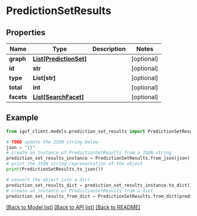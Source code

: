 # PredictionSetResults


## Properties

Name | Type | Description | Notes
------------ | ------------- | ------------- | -------------
**graph** | [**List[PredictionSet]**](PredictionSet.md) |  | [optional] 
**id** | **str** |  | [optional] 
**type** | **List[str]** |  | [optional] 
**total** | **int** |  | [optional] 
**facets** | [**List[SearchFacet]**](SearchFacet.md) |  | [optional] 

## Example

```python
from igvf_client.models.prediction_set_results import PredictionSetResults

# TODO update the JSON string below
json = "{}"
# create an instance of PredictionSetResults from a JSON string
prediction_set_results_instance = PredictionSetResults.from_json(json)
# print the JSON string representation of the object
print(PredictionSetResults.to_json())

# convert the object into a dict
prediction_set_results_dict = prediction_set_results_instance.to_dict()
# create an instance of PredictionSetResults from a dict
prediction_set_results_from_dict = PredictionSetResults.from_dict(prediction_set_results_dict)
```
[[Back to Model list]](../README.md#documentation-for-models) [[Back to API list]](../README.md#documentation-for-api-endpoints) [[Back to README]](../README.md)


